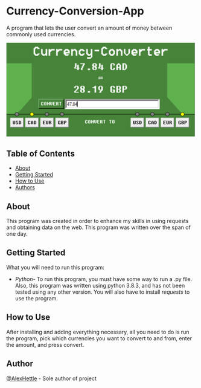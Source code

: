 # Currency-Conversion-App
<p> A program that lets the user convert an amount of money between commonly used currencies.</p>
<img src="Pictures/Screenshot.PNG" width=500>

## Table of Contents
- [About](#about)
- [Getting Started](#getting_started)
- [How to Use](#usage)
- [Authors](#authors)
## About <a name = "about"></a>
This program was created in order to enhance my skills in using requests and obtaining data on the web. This program was written over the span of one day.
## Getting Started <a name = "getting_started"></a>
What you will need to run this program:<br>
- <em>Python</em>- To run this program, you must have some way to run a .py file. Also, this program was written using python 3.8.3, and has not been tested using any other version. You will also have to install <em>requests</em> to use the program.
## How to Use <a name="usage"></a>
After installing and adding everything necessary, all you need to do is run the program, pick which currencies you want to convert to and from, enter the amount, and press convert.
## Author <a name = "authors"></a>
[@AlexHettle](https://github.com/AlexHettle) - Sole author of project
